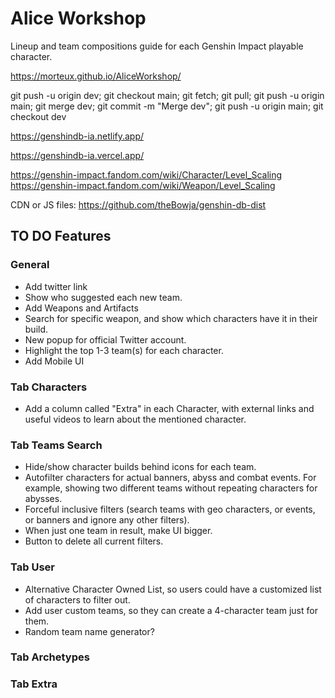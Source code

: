 # Alice Workshop
Lineup and team compositions guide for each Genshin Impact playable character.

https://morteux.github.io/AliceWorkshop/

git push -u origin dev; git checkout main; git fetch; git pull; git push -u origin main; git merge dev; git commit -m "Merge dev"; git push -u origin main; git checkout dev

https://genshindb-ia.netlify.app/

https://genshindb-ia.vercel.app/

https://genshin-impact.fandom.com/wiki/Character/Level_Scaling
https://genshin-impact.fandom.com/wiki/Weapon/Level_Scaling

CDN or JS files: https://github.com/theBowja/genshin-db-dist

## TO DO Features

### General
- Add twitter link
- Show who suggested each new team.
- Add Weapons and Artifacts
- Search for specific weapon, and show which characters have it in their build.
- New popup for official Twitter account. 
- Highlight the top 1-3 team(s) for each character.
- Add Mobile UI

### Tab Characters
- Add a column called "Extra" in each Character, with external links and useful videos to learn about the mentioned character.

### Tab Teams Search
- Hide/show character builds behind icons for each team.
- Autofilter characters for actual banners, abyss and combat events. For example, showing two different teams without repeating characters for abysses.
- Forceful inclusive filters (search teams with geo characters, or events, or banners and ignore any other filters).
- When just one team in result, make UI bigger.
- Button to delete all current filters.

### Tab User
- Alternative Character Owned List, so users could have a customized list of characters to filter out. 
- Add user custom teams, so they can create a 4-character team just for them.
- Random team name generator?

### Tab Archetypes

### Tab Extra
